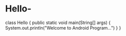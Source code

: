 # Hello-


class Hello
{
  public static void main(String[] args)
  {
     System.out.println("Welcome to Android Program...")
  }
}
